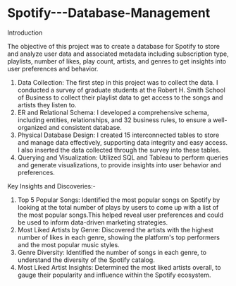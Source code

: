 # Spotify---Database-Management

Introduction

The objective of this project was to create a database for Spotify to store and analyze user data and associated metadata including subscription type, playlists, number of likes, play count,  artists, and genres to get insights into user preferences and behavior.
1. Data Collection: The first step in this project was to collect the data. I conducted a survey of graduate students at the Robert H. Smith School of Business to collect their playlist data to get access to the songs and artists they listen to.
2. ER and Relational Schema: I developed a comprehensive schema, including entities, relationships, and 32 business rules, to ensure a well-organized and consistent database.
3. Physical Database Design: I created 15 interconnected tables to store and manage data effectively, supporting data integrity and easy access. I also inserted the data collected through the survey into these tables.
4. Querying and Visualization: Utilized SQL and Tableau to perform queries and generate visualizations, to provide insights into user behavior and preferences.

Key Insights and Discoveries:-

1. Top 5 Popular Songs: Identified the most popular songs on Spotify by looking at the total number of plays by users to come up with a list of the most popular songs.This helped reveal user preferences and could be used to inform data-driven marketing strategies.
2. Most Liked Artists by Genre: Discovered the artists with the highest number of likes in each genre, showing the platform's top performers and the most popular music styles.
3. Genre Diversity: Identified the number of songs in each genre, to understand the diversity of the Spotify catalog.
4. Most Liked Artist Insights: Determined the most liked artists overall, to gauge their popularity and influence within the Spotify ecosystem.
